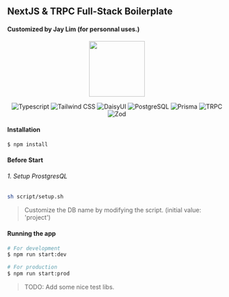 

## NextJS & TRPC Full-Stack Boilerplate
#### Customized by Jay Lim (for personnal uses.)

<p align="center">
  <a href="https://nextjs.org/" target="blank"><img src="https://assets.vercel.com/image/upload/v1662130559/nextjs/Icon_light_background.png" height="128"></a>
</p>

[circleci-image]: https://img.shields.io/circleci/build/github/nestjs/nest/master?token=abc123def456
[circleci-url]: https://circleci.com/gh/nestjs/nest

<p align='center'>
<img alt="Typescript" src ="https://img.shields.io/badge/Typescript-3178C6.svg?&style=for-the-badge&logo=Typescript&logoColor=white"/>
<img alt="Tailwind CSS" src ="https://img.shields.io/badge/Tailwind CSS-06B6D4.svg?&style=for-the-badge&logo=tailwindcss&logoColor=white"/>
<img alt="DaisyUI" src ="https://img.shields.io/badge/DaisyUI-5A0EF8.svg?&style=for-the-badge&logo=daisyui&logoColor=white"/>
<img alt="PostgreSQL" src ="https://img.shields.io/badge/PostgreSQL-4169E1.svg?&style=for-the-badge&logo=PostgreSQL&logoColor=white"/>
<img alt="Prisma" src ="https://img.shields.io/badge/Prisma-2D3748.svg?&style=for-the-badge&logo=prisma&logoColor=white"/>
<img alt="TRPC" src ="https://img.shields.io/badge/TRPC-2596BE.svg?&style=for-the-badge&logo=trpc&logoColor=white"/>
<img alt="Zod" src ="https://img.shields.io/badge/Zod-3E67B1.svg?&style=for-the-badge&logo=zod&logoColor=white"/>
</p>

#### Installation

```bash
$ npm install
```

#### Before Start
###### 1. Setup ProstgresQL
```bash
sh script/setup.sh
```
> Customize the DB name by modifying the script. (initial value: 'project')

#### Running the app

```bash
# For development
$ npm run start:dev

# For production
$ npm run start:prod
```

> TODO: Add some nice test libs.
